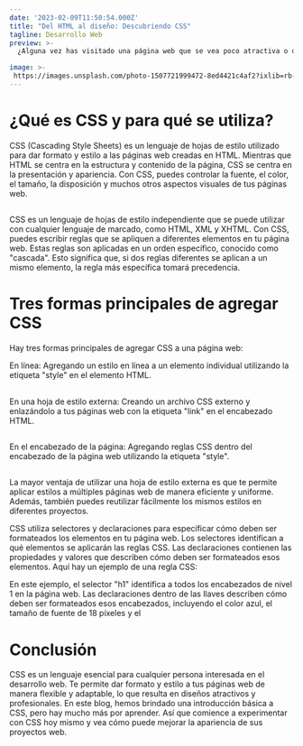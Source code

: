```yaml
---
date: '2023-02-09T11:50:54.000Z'
title: "Del HTML al diseño: Descubriendo CSS"
tagline: Desarrollo Web
preview: >-
  ¿Alguna vez has visitado una página web que se vea poco atractiva o desordenada? Seguramente sí, y es aquí donde entra en juego el CSS. CSS es un lenguaje de hojas de estilo que se utiliza para dar formato y estilo a las páginas web. En este blog, te brindaremos una introducción básica a CSS y cómo puedes utilizarlo para mejorar la apariencia de tus proyectos web. 

image: >-
 https://images.unsplash.com/photo-1507721999472-8ed4421c4af2?ixlib=rb-4.0.3&ixid=MnwxMjA3fDB8MHxwaG90by1wYWdlfHx8fGVufDB8fHx8&auto=format&fit=crop&w=1170&q=80
---
```


# ¿Qué es CSS y para qué se utiliza?

CSS (Cascading Style Sheets) es un lenguaje de hojas de estilo utilizado para dar formato y estilo a las páginas web creadas en HTML. Mientras que HTML se centra en la estructura y contenido de la página, CSS se centra en la presentación y apariencia. Con CSS, puedes controlar la fuente, el color, el tamaño, la disposición y muchos otros aspectos visuales de tus páginas web.

##
CSS es un lenguaje de hojas de estilo independiente que se puede utilizar con cualquier lenguaje de marcado, como HTML, XML y XHTML. Con CSS, puedes escribir reglas que se apliquen a diferentes elementos en tu página web. Estas reglas son aplicadas en un orden específico, conocido como "cascada". Esto significa que, si dos reglas diferentes se aplican a un mismo elemento, la regla más específica tomará precedencia.



# Tres formas principales de agregar CSS

Hay tres formas principales de agregar CSS a una página web:

En línea: Agregando un estilo en línea a un elemento individual utilizando la etiqueta "style" en el elemento HTML.
##
En una hoja de estilo externa: Creando un archivo CSS externo y enlazándolo a tus páginas web con la etiqueta "link" en el encabezado HTML.
##
En el encabezado de la página: Agregando reglas CSS dentro del encabezado de la página web utilizando la etiqueta "style".
##
La mayor ventaja de utilizar una hoja de estilo externa es que te permite aplicar estilos a múltiples páginas web de manera eficiente y uniforme. Además, también puedes reutilizar fácilmente los mismos estilos en diferentes proyectos.


CSS utiliza selectores y declaraciones para especificar cómo deben ser formateados los elementos en tu página web. Los selectores identifican a qué elementos se aplicarán las reglas CSS. Las declaraciones contienen las propiedades y valores que describen cómo deben ser formateados esos elementos. Aquí hay un ejemplo de una regla CSS:



En este ejemplo, el selector "h1" identifica a todos los encabezados de nivel 1 en la página web. Las declaraciones dentro de las llaves describen cómo deben ser formateados esos encabezados, incluyendo el color azul, el tamaño de fuente de 18 píxeles y el

# Conclusión

CSS es un lenguaje esencial para cualquier persona interesada en el desarrollo web. Te permite dar formato y estilo a tus páginas web de manera flexible y adaptable, lo que resulta en diseños atractivos y profesionales. En este blog, hemos brindado una introducción básica a CSS, pero hay mucho más por aprender. Así que comience a experimentar con CSS hoy mismo y vea cómo puede mejorar la apariencia de sus proyectos web.

